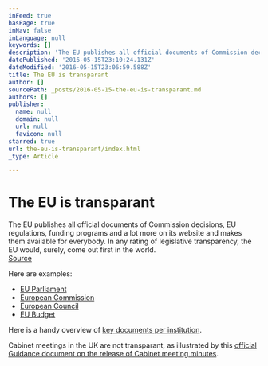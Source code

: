 ```yaml
---
inFeed: true
hasPage: true
inNav: false
inLanguage: null
keywords: []
description: 'The EU publishes all official documents of Commission decisions, EU regulations, funding programs and a lot more on its website and makes them available for everybody. In any rating of legislative transparency, the EU would, surely, come out first in the world.Source'
datePublished: '2016-05-15T23:10:24.131Z'
dateModified: '2016-05-15T23:06:59.588Z'
title: The EU is transparant
author: []
sourcePath: _posts/2016-05-15-the-eu-is-transparant.md
authors: []
publisher:
  name: null
  domain: null
  url: null
  favicon: null
starred: true
url: the-eu-is-transparant/index.html
_type: Article

---
```

# The EU is transparant

The EU publishes all official documents of Commission decisions, EU regulations, funding programs and a lot more on its website and makes them available for everybody. In any rating of legislative transparency, the EU would, surely, come out first in the world.  
[Source][0]

Here are examples: 

* [EU Parliament][1]
* [European Commission][2]
* [European Council][3]
* [EU Budget][4]

Here is a handy overview of [key documents per institution][5]. 

Cabinet meetings in the UK are not transparant, as illustrated by this [official Guidance document on the release of Cabinet meeting minutes][6]. 

[0]: http://www.europeandme.eu/6brain/316-european-myth-of-democratic-deficit
[1]: http://www.emeeting.europarl.europa.eu/committees/intro
[2]: http://ec.europa.eu/transparency/regdoc/index.cfm
[3]: http://www.consilium.europa.eu/register/en/content/out/?RESULTSET=1&DOC_SUBJECT=PV%20CONS&i=MING&ROWSPP=25&DOC_LANCD=EN&ORDERBY=ARCHIVEDATE%20DESC&typ=SET&NRROWS=500&DOC_YEAR=2016
[4]: http://ec.europa.eu/budget/index_en.cfm
[5]: http://europa.eu/publications/official-documents/index_en.htm
[6]: https://www.gov.uk/government/publications/attorney-general-vetoes-release-of-cabinet-meeting-minutes